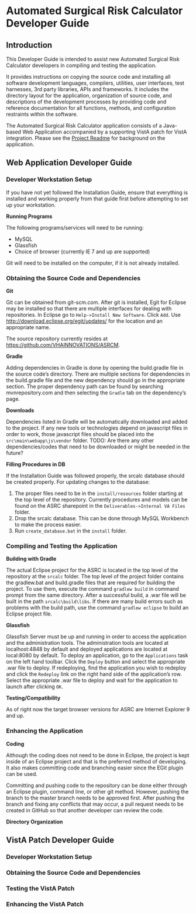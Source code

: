 Automated Surgical Risk Calculator Developer Guide
==================================================

Introduction
------------

This Developer Guide is intended to assist new Automated Surgical Risk
Calculator developers in compiling and testing the application.

It provides instructions on copying the source code and installing all software
development languages, compilers, utilities, user interfaces, test harnesses,
3rd party libraries, APIs and frameworks.  It includes the directory layout for
the application, organization of source code, and descriptions of the
development processes by providing code and reference documentation for all
functions, methods, and configuration restraints within the software.

The Automated Surgical Risk Calculator application consists of a Java-based Web
Application accompanied by a supporting VistA patch for VistA integration.
Please see the [Project Readme](../README.md) for background on the application.

Web Application Developer Guide
-------------------------------

### Developer Workstation Setup
If you have not yet followed the Installation Guide, ensure that everything is installed and working properly from that guide first before attempting to set up your workstation.

**Running Programs**

The following programs/services will need to be running:
*   MySQL
*   Glassfish
*   Choice of browser (currently IE 7 and up are supported)

Git will need to be installed on the computer, if it is not already installed.

### Obtaining the Source Code and Dependencies

**Git**

Git can be obtained from git-scm.com. After git is installed, Egit for Eclipse may be installed so that there are multiple interfaces for dealing with repositories. In Eclipse go to `Help->Install New Software`. Click `Add`. Use http://download.eclipse.org/egit/updates/ for the location and an appropriate name.

The source repository currently resides at https://github.com/VHAINNOVATIONS/ASRCM.

**Gradle**

Adding dependencies in Gradle is done by opening the build.gradle file in the source code’s directory. There are multiple sections for dependencies in the build.gradle file and the new dependency should go in the appropriate section. The proper dependency path can be found by searching mvnrepository.com and then selecting the `Gradle` tab on the dependency’s page. 

**Downloads**

Dependencies listed in Gradle will be automatically downloaded and added to the project. If any new tools or technologies depend on javascript files in order to work, those javascript files should be placed into the `src\main\webapp\js\vendor` folder.
	TODO: Are there any other dependencies/codes that need to be downloaded or might be needed in the future?

**Filling Procedures in DB**

If the Installation Guide was followed properly, the srcalc database should be created properly. For updating changes to the database: 

1.  The proper files need to be in the `install/resources` folder starting at the top level of the repository. Currently procedures and models can be found on the ASRC sharepoint in the `Deliverables->Internal VA Files` folder. 
2.  Drop the srcalc database. This can be done through MySQL Workbench to make the process easier.
3.  Run `create_database.bat` in the `install` folder.

### Compiling and Testing the Application

**Building with Gradle**

The actual Eclipse project for the ASRC is located in the top level of the repository at the `srcalc` folder. The top level of the project folder contains the gradlew.bat and build.gradle files that are required for building the project. To use them, execute the command `gradlew build` in command prompt from the same directory. After a successful build, a .war file will be built in the path `srcalc\build\libs`. If there are many build errors such as problems with the build path, use the command `gradlew eclipse` to build an Eclipse project file.
	
**Glassfish**

Glassfish Server must be up and running in order to access the application and the administration tools. The administration tools are located at localhost:4848 by default and deployed applications are located at local:8080 by default. To deploy an application, go to the `Applications` task on the left hand toolbar. Click the `Deploy` button and select the appropriate .war file to deploy. If redeploying, find the application you wish to redeploy and click the `Redeploy` link on the right hand side of the application’s row. Select the appropriate .war file to deploy and wait for the application to launch after clicking `OK`.

**Testing/Compatibility**

As of right now the target browser versions for ASRC are Internet Explorer 9 and up.

### Enhancing the Application
	
**Coding**

Although the coding does not need to be done in Eclipse, the project is kept inside of an Eclipse project and that is the preferred method of developing. It also makes committing code and branching easier since the EGit plugin can be used.

Committing and pushing code to the repository can be done either through an Eclipse plugin, command line, or other git method. However, pushing the branch to the master branch needs to be approved first. After pushing the branch and fixing any conflicts that may occur, a pull request needs to be created in GitHub so that another developer can review the code.

**Directory Organization**



VistA Patch Developer Guide
---------------------------

### Developer Workstation Setup

### Obtaining the Source Code and Dependencies

### Testing the VistA Patch

### Enhancing the VistA Patch

